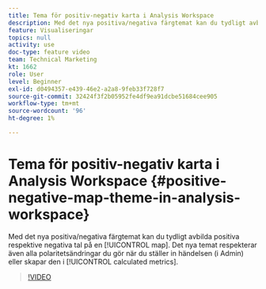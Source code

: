 ```yaml
---
title: Tema för positiv-negativ karta i Analysis Workspace
description: Med det nya positiva/negativa färgtemat kan du tydligt avbilda positiva respektive negativa tal på en karta. Det nya temat respekterar även alla polaritetsändringar du gör när du ställer in händelsen (i Admin) eller skapar den i beräknade värden.
feature: Visualiseringar
topics: null
activity: use
doc-type: feature video
team: Technical Marketing
kt: 1662
role: User
level: Beginner
exl-id: d0494357-e439-46e2-a2a8-9feb33f728f7
source-git-commit: 32424f3f2b05952fe4df9ea91dcbe51684cee905
workflow-type: tm+mt
source-wordcount: '96'
ht-degree: 1%

---
```


# Tema för positiv-negativ karta i Analysis Workspace {#positive-negative-map-theme-in-analysis-workspace}

Med det nya positiva/negativa färgtemat kan du tydligt avbilda positiva respektive negativa tal på en [!UICONTROL map]. Det nya temat respekterar även alla polaritetsändringar du gör när du ställer in händelsen (i Admin) eller skapar den i [!UICONTROL calculated metrics].

>[!VIDEO](https://video.tv.adobe.com/v/23127/?quality=12)
